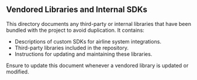 ## Vendored Libraries and Internal SDKs
This directory documents any third-party or internal libraries that have been bundled with the project to avoid duplication. It contains:

- Descriptions of custom SDKs for airline system integrations.
- Third-party libraries included in the repository.
- Instructions for updating and maintaining these libraries.

Ensure to update this document whenever a vendored library is updated or modified.
